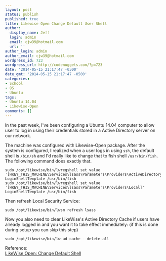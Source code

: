 ```yaml
---
layout: post
status: publish
published: true
title: Likewise Open Change Default User Shell
author:
  display_name: Jeff
  login: admin
  email: cjw39@hotmail.com
  url: ''
author_login: admin
author_email: cjw39@hotmail.com
wordpress_id: 723
wordpress_url: http://codenuggets.com/?p=723
date: '2014-05-15 21:17:47 -0500'
date_gmt: '2014-05-15 21:17:47 -0500'
categories:
- School
- OS
- Ubuntu
tags:
- Ubuntu 14.04
- Likewise-Open
comments: []
---
```

In the past week, I've been configuring a Ubuntu 14.04 computer to allow user to log in using their credentials stored in a Active Directory server on our network.

The machine was configured with Likewise-Open package. After the system is configured, I realized when a user logs in using `ssh`, the default shell is `/bin/sh` and I'd really like to change that to fish shell `/usr/bin/fish`. The following command does exactly that.

```
sudo /opt/likewise/bin/lwregshell set_value '[HKEY_THIS_MACHINE\Services\lsass\Parameters\Providers\ActiveDirectory]' LoginShellTemplate /usr/bin/fish
sudo /opt/likewise/bin/lwregshell set_value '[HKEY_THIS_MACHINE\Services\lsass\Parameters\Providers\Local]' LoginShellTemplate /usr/bin/fish
```

Then refresh Local Security Service:

```
sudo /opt/likewise/bin/lwsm refresh lsass
```

Now you also need to clear LikeWise's Active Directory Cache if users have already logged in and you want it to take effect immediately:  (if this is done during setup you can skip this step)

```
sudo /opt/likewise/bin/lw-ad-cache --delete-all
```

Reference:<br />
<a href="http://michael.requeny.com/2011/02/11/likewise-open-change-default-shell/" target="_blank">LikeWise Open: Change Default Shell</a>

